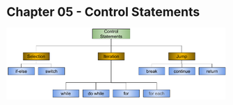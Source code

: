 # Chapter 05 - Control Statements


![control-statement-hierarchy.png](images/control-statement-hierarchy.png)
